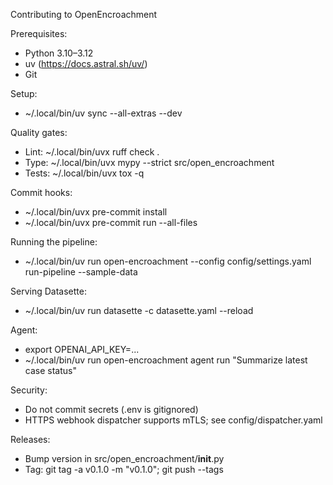 Contributing to OpenEncroachment

Prerequisites:
- Python 3.10–3.12
- uv (https://docs.astral.sh/uv/)
- Git

Setup:
- ~/.local/bin/uv sync --all-extras --dev

Quality gates:
- Lint: ~/.local/bin/uvx ruff check .
- Type: ~/.local/bin/uvx mypy --strict src/open_encroachment
- Tests: ~/.local/bin/uvx tox -q

Commit hooks:
- ~/.local/bin/uvx pre-commit install
- ~/.local/bin/uvx pre-commit run --all-files

Running the pipeline:
- ~/.local/bin/uv run open-encroachment --config config/settings.yaml run-pipeline --sample-data

Serving Datasette:
- ~/.local/bin/uv run datasette -c datasette.yaml --reload

Agent:
- export OPENAI_API_KEY=...
- ~/.local/bin/uv run open-encroachment agent run "Summarize latest case status"

Security:
- Do not commit secrets (.env is gitignored)
- HTTPS webhook dispatcher supports mTLS; see config/dispatcher.yaml

Releases:
- Bump version in src/open_encroachment/__init__.py
- Tag: git tag -a v0.1.0 -m "v0.1.0"; git push --tags
